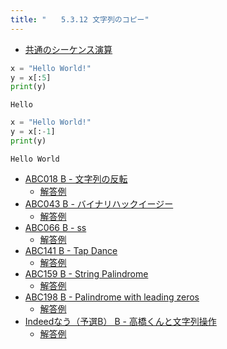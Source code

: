 ```yaml
---
title: "　　5.3.12 文字列のコピー"
---
```


* [共通のシーケンス演算](https://docs.python.org/ja/3/library/stdtypes.html#common-sequence-operations)

```python:サンプルコード：sample_293.py
x = "Hello World!"
y = x[:5]
print(y)
```

```text:実行結果
Hello
```

```python:サンプルコード：sample_294.py
x = "Hello World!"
y = x[:-1]
print(y)
```

```text:実行結果
Hello World
```

- [ABC018 B - 文字列の反転](https://atcoder.jp/contests/abc018/tasks/abc018_2)
    - [解答例](https://atcoder.jp/contests/abc018/submissions/17693419)
- [ABC043 B - バイナリハックイージー](https://atcoder.jp/contests/abc043/tasks/abc043_b)
    - [解答例](https://atcoder.jp/contests/abc043/submissions/17693492)
- [ABC066 B - ss](https://atcoder.jp/contests/abc066/tasks/abc066_b)
    - [解答例](https://atcoder.jp/contests/abc066/submissions/17693555)
- [ABC141 B - Tap Dance](https://atcoder.jp/contests/abc141/tasks/abc141_b)
    - [解答例](https://atcoder.jp/contests/abc141/submissions/17894738)
- [ABC159 B - String Palindrome](https://atcoder.jp/contests/abc159/tasks/abc159_b)
    - [解答例](https://atcoder.jp/contests/abc159/submissions/17894889)
- [ABC198 B - Palindrome with leading zeros](https://atcoder.jp/contests/abc198/tasks/abc198_b)
    - [解答例](https://atcoder.jp/contests/abc198/submissions/22205019)
- [Indeedなう（予選B） B - 高橋くんと文字列操作](https://atcoder.jp/contests/indeednow-qualb/tasks/indeednow_2015_qualb_2)
    - [解答例](https://atcoder.jp/contests/indeednow-qualb/submissions/17911192)